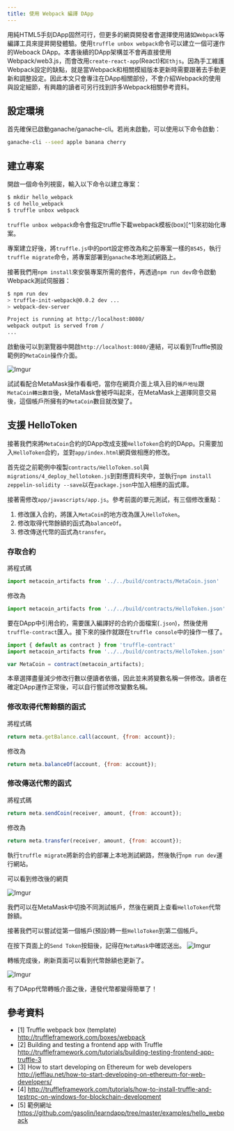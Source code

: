 ```yaml
---
title: 使用 Webpack 編譯 DApp
---
```


用純HTML5手刻DApp固然可行，但更多的網頁開發者會選擇使用諸如`Webpack`等編譯工具來提昇開發體驗。使用`truffle unbox webpack`命令可以建立一個可運作的Weboack DApp。本書後續的DApp架構並不會再直接使用Webpack/web3.js，而會改用`create-react-app`(React)和`Ethjs`。因為手工維護Webpack設定的缺點，就是當Webpack和相關模組版本更新時需要跟著去手動更新和調整設定。因此本文只會專注在DApp相關部份，不會介紹Webpack的使用與設定細節，有興趣的讀者可另行找到許多Webpack相關參考資料。

## 設定環境

首先確保已啟動ganache/ganache-cli。若尚未啟動，可以使用以下命令啟動：

```sh
ganache-cli --seed apple banana cherry
```

## 建立專案

開啟一個命令列視窗，輸入以下命令以建立專案：

```sh
$ mkdir hello_webpack
$ cd hello_webpack
$ truffle unbox webpack
```

`truffle unbox webpack`命令會指定truffle下載webpack模板(box)[^1]來初始化專案。

專案建立好後，將`truffle.js`中的port設定修改為和之前專案一樣的`8545`，執行`truffle migrate`命令，將專案部署到`ganache`本地測試網路上。

接著我們用`npm install`來安裝專案所需的套件，再透過`npm run dev`命令啟動Webpack測試伺服器：

```sh
$ npm run dev
> truffle-init-webpack@0.0.2 dev ...
> webpack-dev-server

Project is running at http://localhost:8080/
webpack output is served from /
...
```

啟動後可以到瀏覽器中開啟`http://localhost:8080/`連結，可以看到Truffle預設範例的`MetaCoin`操作介面。

![Imgur](https://i.imgur.com/91KBMJh.png)

試試看配合MetaMask操作看看吧，當你在網頁介面上填入目的`帳戶地址`跟`MetaCoin轉出數目`後，MetaMask會被呼叫起來，在MetaMask上選擇同意交易後，這個帳戶所擁有的`MetaCoin`數目就改變了。

## 支援 HelloToken

接著我們來將`MetaCoin`合約的DApp改成支援`HelloToken`合約的DApp。只需要加入`HelloToken`合約，並對`app/index.html`網頁做相應的修改。

首先從之前範例中複製`contracts/HelloToken.sol`與`migrations/4_deploy_hellotoken.js`到對應資料夾中，並執行`npm install zeppelin-solidity --save`以在`package.json`中加入相應的函式庫。

接著需修改`app/javascripts/app.js`。參考前面的單元測試，有三個修改重點：

  1. 修改匯入合約，將匯入`MetaCoin`的地方改為匯入`HelloToken`。
  2. 修改取得代幣餘額的函式為`balanceOf`。
  3. 修改傳送代幣的函式為`transfer`。

### 存取合約

將程式碼

```js
import metacoin_artifacts from '../../build/contracts/MetaCoin.json'
```

修改為

```js
import metacoin_artifacts from '../../build/contracts/HelloToken.json'
```

要在DApp中引用合約，需要匯入編譯好的合約介面檔案(`.json`)，然後使用`truffle-contract`匯入。接下來的操作就跟在`truffle console`中的操作一樣了。

```js
import { default as contract } from 'truffle-contract'
import metacoin_artifacts from '../../build/contracts/HelloToken.json'

var MetaCoin = contract(metacoin_artifacts);
```

  本章選擇盡量減少修改行數以便讀者依循，因此並未將變數名稱一併修改。讀者在確定DApp運作正常後，可以自行嘗試修改變數名稱。

### 修改取得代幣餘額的函式

將程式碼

```js
return meta.getBalance.call(account, {from: account});
```

修改為

```js
return meta.balanceOf(account, {from: account});
```

### 修改傳送代幣的函式

將程式碼

```js
return meta.sendCoin(receiver, amount, {from: account});
```

修改為

```js
return meta.transfer(receiver, amount, {from: account});
```

執行`truffle migrate`將新的合約部署上本地測試網路，然後執行`npm run dev`運行網站。

可以看到修改後的網頁

![Imgur](https://i.imgur.com/hB87eRH.png)

我們可以在MetaMask中切換不同測試帳戶，然後在網頁上查看`HelloToken`代幣餘額。

接著我們可以嘗試從第一個帳戶(預設)轉一些`HelloToken`到第二個帳戶。

在按下頁面上的`Send Token`按鈕後，記得在`MetaMask`中確認送出。
![Imgur](https://i.imgur.com/Sddx7lX.png)

轉帳完成後，刷新頁面可以看到代幣餘額也更新了。

![Imgur](https://i.imgur.com/axQa9FA.png)

有了DApp代幣轉帳介面之後，連發代幣都變得簡單了！


## 參考資料

* [1] Truffle webpack box (template) http://truffleframework.com/boxes/webpack
* [2] Building and testing a frontend app with Truffle http://truffleframework.com/tutorials/building-testing-frontend-app-truffle-3
* [3] How to start developing on Ethereum for web developers http://jefflau.net/how-to-start-developing-on-ethereum-for-web-developers/
* [4] http://truffleframework.com/tutorials/how-to-install-truffle-and-testrpc-on-windows-for-blockchain-development
* [5] 範例網址 https://github.com/gasolin/learndapp/tree/master/examples/hello_webpack
